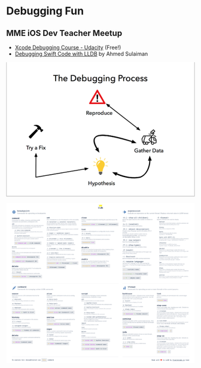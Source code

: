 # Debugging Fun
## MME iOS Dev Teacher Meetup

* [Xcode Debugging Course - Udacity](https://www.udacity.com/course/xcode-debugging--ud774) (Free!)
* [Debugging Swift Code with LLDB](https://medium.com/flawless-app-stories/debugging-swift-code-with-lldb-b30c5cf2fd49) by Ahmed Sulaiman

![The Debugging Process](debug.png)

![Commands](commands.png)





